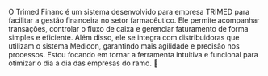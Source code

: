 O Trimed Financ é um sistema desenvolvido para empresa TRIMED para facilitar a gestão financeira no setor farmacêutico. Ele permite acompanhar transações, controlar o fluxo de caixa e gerenciar faturamento de forma simples e eficiente. Além disso, ele se integra com distribuidoras que utilizam o sistema Medicon, garantindo mais agilidade e precisão nos processos. Estou focando em tornar a ferramenta intuitiva e funcional para otimizar o dia a dia das empresas do ramo. 🚀
